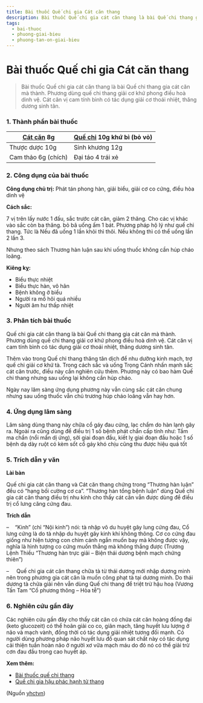 ```yaml
---
title: Bài thuốc Quế chi gia Cát căn thang
description: Bài thuốc Quế chi gia cát căn thang là bài Quế chi thang gia cát căn mà thành. Phương dùng quế chi thang giải cơ khứ phong điều hoà dinh vệ. Cát căn vị cam tính bình có tác dụng giải cơ thoái nhiệt, thăng dương sinh tân. 
tags:
  - bai-thuoc
  - phuong-giai-bieu
  - phuong-tan-on-giai-bieu
---
```


# Bài thuốc Quế chi gia Cát căn thang 

> Bài thuốc Quế chi gia cát căn thang là bài Quế chi thang gia cát căn mà thành. Phương dùng quế chi thang giải cơ khứ phong điều hoà dinh vệ. Cát căn vị cam tính bình có tác dụng giải cơ thoái nhiệt, thăng dương sinh tân. 

### 1. Thành phần bài thuốc

| [Cát căn](/yhctvn/vi-thuoc-cat-can) 8g | [Quế chi](/yhctvn/vi-thuoc-que-chi-2) 10g khứ bì (bỏ vỏ) |
| --- | --- |
| Thược dược 10g  | Sinh khương 12g  |
| Cam thảo 6g (chích) | Đại táo 4 trái xẻ |

### 2. Công dụng của bài thuốc

**Công dụng chủ trị:** Phát tán phong hàn, giải biểu, giải cơ co cứng, điều hòa dinh vệ

**Cách sắc:**

7 vị trên lấy nước 1 đấu, sắc trước cát căn, giảm 2 thăng. Cho các vị khác vào sắc còn ba thăng. bỏ bã uống ấm 1 bát. Phương pháp hộ lý như quế chi thang. Tức là Nếu đã uống 1 lần khỏi thì thôi. Nếu không thì có thể uống lần 2 lần 3.

Nhưng theo sách Thương hàn luận sau khi uống thuốc không cần húp cháo loãng.

**Kiêng kỵ:**

* Biểu thực nhiệt
* Biểu thực hàn, vô hãn
* Bệnh không ở biểu
* Người ra mồ hôi quá nhiều
* Người âm hư thấp nhiệt

### 3. Phân tích bài thuốc

Quế chi gia cát căn thang là bài Quế chi thang gia cát căn mà thành. Phương dùng quế chi thang giải cơ khứ phong điều hoà dinh vệ. Cát căn vị cam tính bình có tác dụng giải cơ thoái nhiệt, thăng dương sinh tân. 

Thêm vào trong Quế chi thang thăng tân dịch để nhu dưỡng kinh mạch, trợ quế chi giải cơ khứ tà. Trong cách sắc và uống Trọng Cánh nhấn mạnh sắc cát căn trước, điều này cần nghiên cứu thêm. Phương này có bao hàm Quế chi thang nhưng sau uống lại không cần húp cháo. 

Ngày nay lâm sàng ứng dụng phương này vẫn cùng sắc cát căn chung nhưng sau uống thuốc vẫn chủ trương húp cháo loãng vẫn hay hơn.

### 4. Ứng dụng lâm sàng

Lâm sàng dùng thang này chữa cổ gáy đau cứng, lạc chẩm do hàn lạnh gây ra. Ngoài ra cũng dùng để điều trị 1 số bệnh phát chẩn cấp tính như: Tầm ma chẩn (nổi mẩn dị ứng), sởi giai đoạn đầu, kiết lỵ giai đoạn đầu hoặc 1 số bệnh dạ dày ruột có kèm sốt cổ gáy khó chịu cũng thu được hiệu quá tốt

### 5. Trích dẫn y văn

**Lài bàn**

Quế chi gia cát căn thang và Cát căn thang chứng trong “Thương hàn luận” đều có “hạng bối cường cơ ca”. “Thương hàn tổng bệnh luận” dùng Quế chi gia cát căn thang điều trị nhu kính cho thấy cát căn vẫn được dùng để điều trị cổ lưng căng cứng đau.

**Trích dẫn**

–    “Kinh” (chỉ “Nội kinh”) nói: tà nhập vô du huyệt gây lung cứng đau, Cổ lưng cứng là do tà nhập du huyệt gây kinh khí không thông. Cơ co cứng đau giống như hiện tượng con chim cánh ngắn muốn bay mà không được vậy, nghĩa là hình tượng co cứng muốn thẳng mà không thắng được (Trương Lệnh Thiều “Thương hàn trực giải – Biện thái dương bệnh mạch chứng thiên”)

–     Quế chi gia cát căn thang chữa tà từ thái dương mới nhập dương minh nên trong phương gia cát căn là muốn công phạt tà tại dương minh. Do thái dương tà chửa giải nên vẫn dùng Quế chi thang để triệt trừ hậu hoạ (Vương Tấn Tam “Cổ phương thông – Hòa tễ”)

### 6. Nghiên cứu gần đây

Các nghiên cứu gần đây cho thấy cát căn có chứa cát căn hoàng đồng đại (keto glucozeit) có thể hoãn giải co co, giãn mạch, tăng huyết lưu lượng ở não và mạch vành, đồng thời có tác dụng giải nhiệt tương đối mạnh. Có người dùng phương pháp não huyết lưu đồ quan sát chất này có tác dụng cải thiện tuần hoàn não ở người xơ vữa mạch máu do đó nó có thể giải trừ cơn đau đầu trong cao huyết áp.

**Xem thêm:**

* [Bài thuốc quế chi thang](/yhctvn/bai-thuoc-que-chi-thang)
* [Quế chi gia hậu phác hạnh tử thang](/yhctvn/bai-thuoc-que-chi-gia-hau-phac-hanh-tu-thang)

(Nguồn <a href="https://yhctvn.com/bai-thuoc-que-chi-gia-cat-can-thang/" target="_blank">yhctvn</a>)
